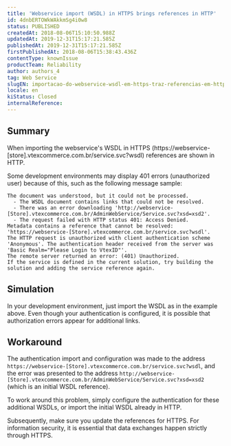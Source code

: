 ```yaml
---
title: 'Webservice import (WSDL) in HTTPS brings references in HTTP'
id: 4dnbERTOWkWAkkmSg4i0w8
status: PUBLISHED
createdAt: 2018-08-06T15:10:50.988Z
updatedAt: 2019-12-31T15:17:21.585Z
publishedAt: 2019-12-31T15:17:21.585Z
firstPublishedAt: 2018-08-06T15:38:43.436Z
contentType: knownIssue
productTeam: Reliability
author: authors_4
tag: Web Service
slugEN: importacao-do-webservice-wsdl-em-https-traz-referencias-em-http
locale: en
kiStatus: Closed
internalReference: 
---
```


## Summary

When importing the webservice's WSDL in HTTPS (https://webservice-\[store].vtexcommerce.com.br/service.svc?wsdl) references are shown in HTTP.

Some development environments may display 401 errors (unauthorized user) because of this, such as the following message sample:

```
The document was understood, but it could not be processed.
  - The WSDL document contains links that could not be resolved.
  - There was an error downloading 'http://webservice-[Store].vtexcommerce.com.br/AdminWebService/Service.svc?xsd=xsd2'.
  - The request failed with HTTP status 401: Access Denied.
Metadata contains a reference that cannot be resolved: 'https://webservice-[Store].vtexcommerce.com.br/service.svc?wsdl'.
The HTTP request is unauthorized with client authentication scheme 'Anonymous'. The authentication header received from the server was 'Basic Realm="Please Login to VtexID"'.
The remote server returned an error: (401) Unauthorized.
If the service is defined in the current solution, try building the solution and adding the service reference again.
```

## Simulation

In your development environment, just import the WSDL as in the example above. Even though your authentication is configured, it is possible that authorization errors appear for additional links.

## Workaround

The authentication import and configuration was made to the address `https://webservice-[Store].vtexcommerce.com.br/service.svc?wsdl`, and the error was presented to the address `http://webservice-[Store].vtexcommerce.com.br/AdminWebService/Service.svc?xsd=xsd2` (which is an initial WSDL reference).

To work around this problem, simply configure the authentication for these additional WSDLs, or import the initial WSDL already in HTTP.

Subsequently, make sure you update the references for HTTPS. For information security, it is essential that data exchanges happen strictly through HTTPS.

